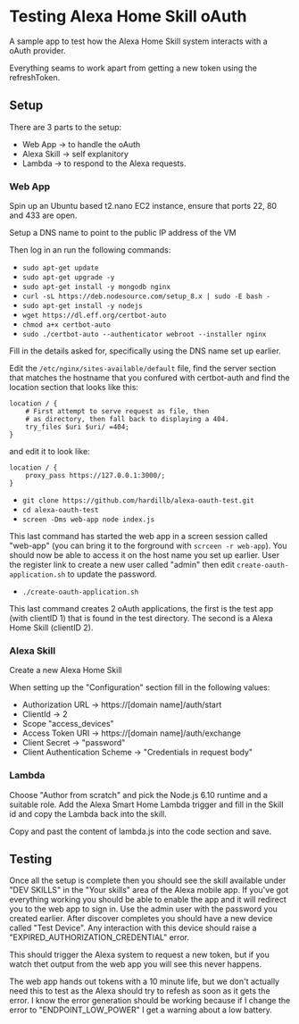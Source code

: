 # Testing Alexa Home Skill oAuth

A sample app to test how the Alexa Home Skill system interacts with a oAuth provider.

Everything seams to work apart from getting a new token using the refreshToken. 
## Setup

There are 3 parts to the setup:

 - Web App -> to handle the oAuth
 - Alexa Skill -> self explanitory
 - Lambda -> to respond to the Alexa requests.

### Web App

Spin up an Ubuntu based t2.nano EC2 instance, ensure that ports 22, 80 and 433 are open.

Setup a DNS name to point to the public IP address of the VM

Then log in an run the following commands:

 - `sudo apt-get update`
 - `sudo apt-get upgrade -y`
 - `sudo apt-get install -y mongodb nginx`
 - `curl -sL https://deb.nodesource.com/setup_8.x | sudo -E bash -`
 - `sudo apt-get install -y nodejs`
 - `wget https://dl.eff.org/certbot-auto`
 - `chmod a+x certbot-auto`
 - `sudo ./certbot-auto --authenticator webroot --installer nginx`

Fill in the details asked for, specifically using the DNS name set up earlier. 

Edit the `/etc/nginx/sites-available/default` file, find the server section that matches the hostname
that you confured with certbot-auth and find the location section that looks like this:

```
location / {
    # First attempt to serve request as file, then
    # as directory, then fall back to displaying a 404.
    try_files $uri $uri/ =404;
}

```

and edit it to look like:

```
location / {
    proxy_pass https://127.0.0.1:3000/;
}

```


 - `git clone https://github.com/hardillb/alexa-oauth-test.git`
 - `cd alexa-oauth-test`
 - `screen -Dms web-app node index.js`


This last command has started the web app in a screen session called "web-app" (you can bring it to the forground with `scrceen -r web-app`). You should now be able to access it on the host name you set up earlier. User the register link to create a new user called "admin"
then edit `create-oauth-application.sh` to update the password.


 - `./create-oauth-application.sh`

 This last command creates 2 oAuth applications, the first is the test app (with clientID 1) that is found in the test directory. The second is a Alexa Home Skill (clientID 2).

### Alexa Skill

Create a new Alexa Home Skill

When setting up the "Configuration" section fill in the following values:
 
 - Authorization URL -> https://[domain name]/auth/start
 - ClientId -> 2
 - Scope "access_devices"
 - Access Token URI -> https://[domain name]/auth/exchange
 - Client Secret -> "password"
 - Client Authentication Scheme -> "Credentials in request body" 

### Lambda

Choose "Author from scratch" and pick the Node.js 6.10 runtime and a suitable role. Add the Alexa Smart Home Lambda trigger and fill in the Skill id and copy the Lambda back into the skill.

Copy and past the content of lambda.js into the code section and save.

## Testing

Once all the setup is complete then you should see the skill available under "DEV SKILLS" in the  "Your skills" area of the Alexa mobile app. If you've got everything working you should be able to enable the app and it will redirect you to the web app to sign in. Use the admin user with the password you created earlier. After discover completes you should have a new device called "Test Device". Any interaction with this device should raise a "EXPIRED_AUTHORIZATION_CREDENTIAL" error.

This should trigger the Alexa system to request a new token, but if you watch thet output from the web app you will see this never happens. 

The web app hands out tokens with a 10 minute life, but we don't actually need this to test as the Alexa should try to refesh as soon as it gets the error. I know the error generation should be working because if I change the error to "ENDPOINT_LOW_POWER" I get a warning about a low battery.
